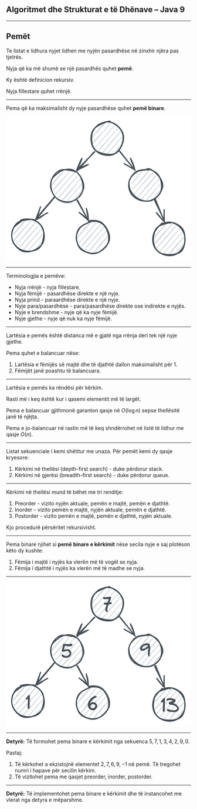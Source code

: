 ## Algoritmet dhe Strukturat e të Dhënave – Java 9

---

## Pemët

Te listat e lidhura nyjet lidhen me nyjën pasardhëse në zinxhir njëra pas tjetrës.

Nyja që ka më shumë se një pasardhës quhet **pemë**.

Ky është definicion rekursiv.

Nyja fillestare quhet rrënjë.

---

Pema që ka maksimalisht dy nyje pasardhëse quhet **pemë binare**.

![](/lendet/algoritmet-dhe-strukturat-e-te-dhenave/java9/tree.png)

---

Terminologjia e pemëve:

- Nyja rrënjë - nyja fillestare.
- Nyja fëmijë - pasardhëse direkte e një nyje.
- Nyja prind - paraardhëse direkte e një nyje.
- Nyje para/pasardhëse - para/pasardhëse direkte ose indirekte e nyjës.
- Nyje e brendshme - nyje që ka nyje fëmijë.
- Nyje gjethe - nyje që nuk ka nyje fëmijë.

---

Lartësia e pemës është distanca më e gjatë nga rrënja deri tek një nyje gjethe.

Pema quhet e balancuar nëse:

1. Lartësia e fëmijës së majtë dhe të djathtë dallon maksimalisht për 1.
2. Fëmijët janë poashtu të balancuara.

---

Lartësia e pemës ka rëndësi për kërkim.

Rasti më i keq është kur i qasemi elementit më të largët.

Pema e balancuar gjithmonë garanton qasje në $O(\log n)$ sepse thellësitë janë të njëjta.

Pema e jo-balancuar në rastin më të keq shndërrohet në listë të lidhur me qasje $O(n)$.

---

Listat sekuenciale i kemi shëtitur me unaza. Për pemët kemi dy qasje kryesore:

1. Kërkimi në thellësi (depth-first search) - duke përdorur stack.
2. Kërkimi në gjerësi (breadth-first search) - duke përdorur queue.

---

Kërkimi në thellësi mund të bëhet me tri renditje:

1. Preorder - vizito nyjën aktuale, pemën e majtë, pemën e djathtë.
2. Inorder - vizito pemën e majtë, nyjën aktuale, pemën e djathtë.
3. Postorder - vizito pemën e majtë, pemën e djathtë, nyjën aktuale.

Kjo procedurë përsëritet rekursivisht.

---

Pema binare njihet si **pemë binare e kërkimit** nëse secila nyje e saj plotëson këto dy kushte:

1. Fëmija i majtë i nyjës ka vlerën më të vogël se nyja.
2. Fëmija i djathtë i nyjës ka vlerën më të madhe se nyja.

---

![](/lendet/algoritmet-dhe-strukturat-e-te-dhenave/java9/search-tree.png)

---

**Detyrë:** Të formohet pema binare e kërkimit nga sekuenca $5, 7, 1, 3, 4, 2, 9, 0$.

Pastaj:

1. Të kërkohet a ekzistojnë elementet $2, 7, 6, 9, -1$ në pemë. Të tregohet numri i hapave për secilin kërkim.
2. Të vizitohet pema me qasjet preorder, inorder, postorder.

---

**Detyrë:** Të implementohet pema binare e kërkimit dhe të instancohet me vlerat nga detyra e mëparshme.
